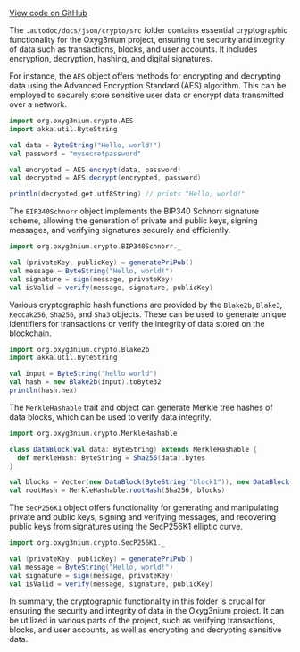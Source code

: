 [View code on GitHub](https://github.com/oxyg3nium/oxyg3nium/.autodoc/docs/json/crypto/src)

The `.autodoc/docs/json/crypto/src` folder contains essential cryptographic functionality for the Oxyg3nium project, ensuring the security and integrity of data such as transactions, blocks, and user accounts. It includes encryption, decryption, hashing, and digital signatures.

For instance, the `AES` object offers methods for encrypting and decrypting data using the Advanced Encryption Standard (AES) algorithm. This can be employed to securely store sensitive user data or encrypt data transmitted over a network.

```scala
import org.oxyg3nium.crypto.AES
import akka.util.ByteString

val data = ByteString("Hello, world!")
val password = "mysecretpassword"

val encrypted = AES.encrypt(data, password)
val decrypted = AES.decrypt(encrypted, password)

println(decrypted.get.utf8String) // prints "Hello, world!"
```

The `BIP340Schnorr` object implements the BIP340 Schnorr signature scheme, allowing the generation of private and public keys, signing messages, and verifying signatures securely and efficiently.

```scala
import org.oxyg3nium.crypto.BIP340Schnorr._

val (privateKey, publicKey) = generatePriPub()
val message = ByteString("Hello, world!")
val signature = sign(message, privateKey)
val isValid = verify(message, signature, publicKey)
```

Various cryptographic hash functions are provided by the `Blake2b`, `Blake3`, `Keccak256`, `Sha256`, and `Sha3` objects. These can be used to generate unique identifiers for transactions or verify the integrity of data stored on the blockchain.

```scala
import org.oxyg3nium.crypto.Blake2b
import akka.util.ByteString

val input = ByteString("hello world")
val hash = new Blake2b(input).toByte32
println(hash.hex)
```

The `MerkleHashable` trait and object can generate Merkle tree hashes of data blocks, which can be used to verify data integrity.

```scala
import org.oxyg3nium.crypto.MerkleHashable

class DataBlock(val data: ByteString) extends MerkleHashable {
  def merkleHash: ByteString = Sha256(data).bytes
}

val blocks = Vector(new DataBlock(ByteString("block1")), new DataBlock(ByteString("block2")))
val rootHash = MerkleHashable.rootHash(Sha256, blocks)
```

The `SecP256K1` object offers functionality for generating and manipulating private and public keys, signing and verifying messages, and recovering public keys from signatures using the SecP256K1 elliptic curve.

```scala
import org.oxyg3nium.crypto.SecP256K1._

val (privateKey, publicKey) = generatePriPub()
val message = ByteString("Hello, world!")
val signature = sign(message, privateKey)
val isValid = verify(message, signature, publicKey)
```

In summary, the cryptographic functionality in this folder is crucial for ensuring the security and integrity of data in the Oxyg3nium project. It can be utilized in various parts of the project, such as verifying transactions, blocks, and user accounts, as well as encrypting and decrypting sensitive data.
